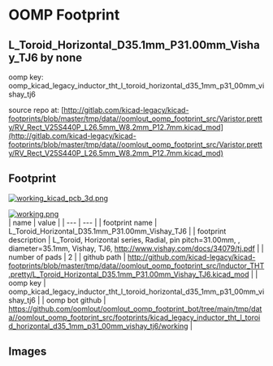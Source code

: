 # OOMP Footprint  
## L_Toroid_Horizontal_D35.1mm_P31.00mm_Vishay_TJ6  by none  
  
oomp key: oomp_kicad_legacy_inductor_tht_l_toroid_horizontal_d35_1mm_p31_00mm_vishay_tj6  
  
source repo at: [http://gitlab.com/kicad-legacy/kicad-footprints/blob/master/tmp/data//oomlout_oomp_footprint_src/Varistor.pretty/RV_Rect_V25S440P_L26.5mm_W8.2mm_P12.7mm.kicad_mod](http://gitlab.com/kicad-legacy/kicad-footprints/blob/master/tmp/data//oomlout_oomp_footprint_src/Varistor.pretty/RV_Rect_V25S440P_L26.5mm_W8.2mm_P12.7mm.kicad_mod)  
## Footprint  
  
[![working_kicad_pcb_3d.png](working_kicad_pcb_3d_600.png)](working_kicad_pcb_3d.png)  
  
[![working.png](working_600.png)](working.png)  
| name | value | 
| --- | --- | 
| footprint name | L_Toroid_Horizontal_D35.1mm_P31.00mm_Vishay_TJ6 | 
| footprint description | L_Toroid, Horizontal series, Radial, pin pitch=31.00mm, , diameter=35.1mm, Vishay, TJ6, http://www.vishay.com/docs/34079/tj.pdf | 
| number of pads | 2 | 
| github path | http://github.com/kicad-legacy/kicad-footprints/blob/master/tmp/data//oomlout_oomp_footprint_src/Inductor_THT.pretty/L_Toroid_Horizontal_D35.1mm_P31.00mm_Vishay_TJ6.kicad_mod | 
| oomp key | oomp_kicad_legacy_inductor_tht_l_toroid_horizontal_d35_1mm_p31_00mm_vishay_tj6 | 
| oomp bot github | https://github.com/oomlout/oomlout_oomp_footprint_bot/tree/main/tmp/data//oomlout_oomp_footprint_src/footprints/kicad_legacy_inductor_tht_l_toroid_horizontal_d35_1mm_p31_00mm_vishay_tj6/working | 
## Images  
